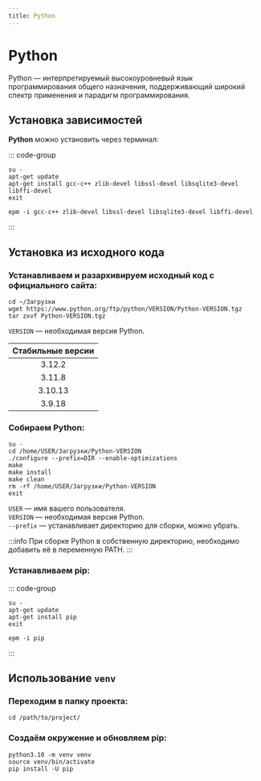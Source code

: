 ```yaml
---
title: Python
---
```


# Python

Python — интерпретируемый высокоуровневый язык программирования общего назначения, поддерживающий широкий спектр применения и парадигм программирования.

## Установка зависимостей

**Python** можно установить через терминал:

::: code-group

```shell[apt-get]
su -
apt-get update
apt-get install gcc-c++ zlib-devel libssl-devel libsqlite3-devel libffi-devel
exit
```

```shell[epm]
epm -i gcc-c++ zlib-devel libssl-devel libsqlite3-devel libffi-devel
```

:::

## Установка из исходного кода

### Устанавливаем и разархивируем исходный код с официального сайта:

```shell
cd ~/Загрузки
wget https://www.python.org/ftp/python/VERSION/Python-VERSION.tgz
tar zxvf Python-VERSION.tgz
```

`VERSION` — необходимая версия Python.

| Стабильные версии |
| :---------------: |
|      3.12.2       |
|      3.11.8       |
|      3.10.13      |
|      3.9.18       |

### Собираем Python:

```shell
su -
cd /home/USER/Загрузки/Python-VERSION
./configure --prefix=DIR --enable-optimizations
make
make install
make clean
rm -rf /home/USER/Загрузки/Python-VERSION
exit
```

`USER` — имя вашего пользователя. \
`VERSION` — необходимая версия Python. \
`--prefix` — устанавливает директорию для сборки, можно убрать.

:::info
При сборке Python в собственную директорию, необходимо добавить её в переменную PATH.
:::

### Устанавливаем pip:

::: code-group

```shell[apt-get]
su -
apt-get update
apt-get install pip
exit
```

```shell[epm]
epm -i pip
```

:::

## Использование `venv`

### Переходим в папку проекта:

```shell
cd /path/to/project/
```

### Создаём окружение и обновляем pip:

```shell
python3.10 -m venv venv
source venv/bin/activate
pip install -U pip
```
